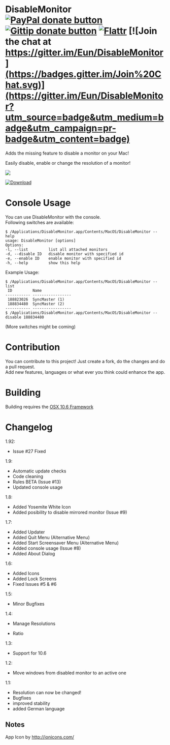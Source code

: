 DisableMonitor [![PayPal donate button](https://img.shields.io/badge/donate-paypal-blue.svg)](https://www.paypal.com/cgi-bin/webscr?cmd=_donations&business=tobias%40salzmann%2eto&lc=US&item_name=DisableMonitor%20Donation&no_note=0&currency_code=USD&bn=PP%2dDonationsBF%3abtn_donate_SM%2egif%3aNonHostedGuest "Donate with PayPal") [![Gittip donate button](https://img.shields.io/gratipay/Eun.svg)](https://gratipay.com/Eun/ "Donate weekly to this project using Gittip") [![Flattr](https://img.shields.io/badge/donate-flattr-green.svg)](https://flattr.com/submit/auto?user_id=Eun&url=https%3A%2F%2Fgithub.com%2FEun%2FDisableMonitor "Flattr this") [![Join the chat at https://gitter.im/Eun/DisableMonitor](https://badges.gitter.im/Join%20Chat.svg)](https://gitter.im/Eun/DisableMonitor?utm_source=badge&utm_medium=badge&utm_campaign=pr-badge&utm_content=badge)
==============
Adds the missing feature to disable a monitor on your Mac!

Easily disable, enable or change the resolution of a monitor! 


![](https://raw.githubusercontent.com/Eun/DisableMonitor/res/screenshot1.png)

[![Download](https://raw.githubusercontent.com/Eun/DisableMonitor/res/download.png)](https://github.com/Eun/DisableMonitor/releases/)

Console Usage
============
You can use DisableMonitor with the console.  
Following switches are available:
```
$ /Applications/DisableMonitor.app/Contents/MacOS/DisableMonitor --help
usage: DisableMonitor [options]
Options:
-l, --list         list all attached monitors
-d, --disable ID   disable monitor with specified id
-e, --enable ID    enable monitor with specified id
-h, --help         show this help
```

Example Usage:
```
$ /Applications/DisableMonitor.app/Contents/MacOS/DisableMonitor --list
 ID         Name
----------- -----------------
 188823026  SyncMaster (1)
 188834480  SyncMaster (2)
----------- -----------------
$ /Applications/DisableMonitor.app/Contents/MacOS/DisableMonitor --disable 188834480
```

(More switches might be coming)


Contribution
============

You can contribute to this project! Just create a fork, do the changes and do a pull request.  
Add new features, languages or what ever you think could enhance the app.

Building
========

Building requires the [OSX 10.6 Framework](https://github.com/Eun/Mac_OSX_SDKs)

Changelog
=========

1.92:
* Issue #27 Fixed

1.9:
* Automatic update checks
* Code cleaning
* Rules BETA (Issue #13)
* Updated console usage

1.8:
* Added Yosemite White Icon
* Added posibility to disable mirrored monitor (Issue #9)

1.7:
* Added Updater
* Added Quit Menu (Alternative Menu)
* Added Start Screensaver Menu (Alternative Menu)
* Added console usage (Issue #8)
* Added About Dialog

1.6:
* Added Icons
* Added Lock Screens
* Fixed Issues #5 & #6

1.5:
* Minor Bugfixes

1.4:
* Manage Resolutions
+ Ratio

1.3:
* Support for 10.6

1.2:
* Move windows from disabled monitor to an active one

1.1: 
* Resolution can now be changed!
* Bugfixes
* improved stability
* added German language

Notes
-----
App Icon by http://ionicons.com/
